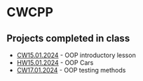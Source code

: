 # CWCPP
## Projects completed in class
- [CW15.01.2024](CW/15.01.2024) - OOP introductory lesson
- [HW15.01.2024](HW/15.01.2024) - OOP Cars
- [CW17.01.2024](CW/17.01.2024) - OOP testing methods
